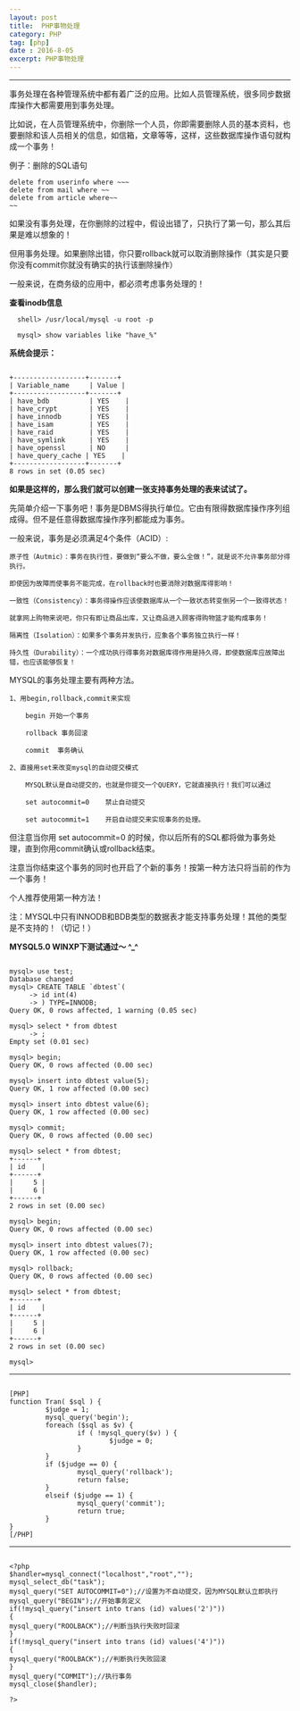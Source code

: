 ```yaml
---
layout: post
title:  PHP事物处理
category: PHP
tag: [php]
date : 2016-8-05
excerpt: PHP事物处理
---
```


******


<!-- more -->

事务处理在各种管理系统中都有着广泛的应用。比如人员管理系统，很多同步数据库操作大都需要用到事务处理。

比如说，在人员管理系统中，你删除一个人员，你即需要删除人员的基本资料，也要删除和该人员相关的信息，如信箱，文章等等，这样，这些数据库操作语句就构成一个事务！

例子：删除的SQL语句

	delete from userinfo where ~~~
	delete from mail where ~~
	delete from article where~~
	~~

如果没有事务处理，在你删除的过程中，假设出错了，只执行了第一句，那么其后果是难以想象的！

但用事务处理。如果删除出错，你只要rollback就可以取消删除操作（其实是只要你没有commit你就没有确实的执行该删除操作）

一般来说，在商务级的应用中，都必须考虑事务处理的！



**查看inodb信息**

      shell> /usr/local/mysql -u root -p

      mysql> show variables like "have_%"

**系统会提示：**

```

+------------------+-------+
| Variable_name     | Value |
+------------------+-------+
| have_bdb          | YES    |
| have_crypt        | YES    |
| have_innodb       | YES    |
| have_isam         | YES    |
| have_raid         | YES    |
| have_symlink      | YES    |
| have_openssl      | NO     |
| have_query_cache | YES    |
+------------------+-------+
8 rows in set (0.05 sec)

```

**如果是这样的，那么我们就可以创建一张支持事务处理的表来试试了。**

先简单介绍一下事务吧！事务是DBMS得执行单位。它由有限得数据库操作序列组成得。但不是任意得数据库操作序列都能成为事务。

一般来说，事务是必须满足4个条件（ACID）:

    原子性（Autmic）：事务在执行性，要做到“要么不做，要么全做！”，就是说不允许事务部分得执行。

    即使因为故障而使事务不能完成，在rollback时也要消除对数据库得影响！

    一致性（Consistency）：事务得操作应该使数据库从一个一致状态转变倒另一个一致得状态！

    就拿网上购物来说吧，你只有即让商品出库，又让商品进入顾客得购物篮才能构成事务！ 

    隔离性（Isolation）：如果多个事务并发执行，应象各个事务独立执行一样！

    持久性（Durability）：一个成功执行得事务对数据库得作用是持久得，即使数据库应故障出错，也应该能够恢复！
   
MYSQL的事务处理主要有两种方法。

	1、用begin,rollback,commit来实现

    	begin 开始一个事务

        rollback 事务回滚

        commit  事务确认

    2、直接用set来改变mysql的自动提交模式

    	MYSQL默认是自动提交的，也就是你提交一个QUERY，它就直接执行！我们可以通过

    	set autocommit=0	禁止自动提交

    	set autocommit=1 	开启自动提交来实现事务的处理。

但注意当你用 set autocommit=0 的时候，你以后所有的SQL都将做为事务处理，直到你用commit确认或rollback结束。

注意当你结束这个事务的同时也开启了个新的事务！按第一种方法只将当前的作为一个事务！

个人推荐使用第一种方法！

注：MYSQL中只有INNODB和BDB类型的数据表才能支持事务处理！其他的类型是不支持的！（切记！）

**MYSQL5.0 WINXP下测试通过～   ^_^**

```

mysql> use test;
Database changed
mysql> CREATE TABLE `dbtest`(
     -> id int(4)
     -> ) TYPE=INNODB;
Query OK, 0 rows affected, 1 warning (0.05 sec)

mysql> select * from dbtest
     -> ;
Empty set (0.01 sec)

mysql> begin;
Query OK, 0 rows affected (0.00 sec)

mysql> insert into dbtest value(5);
Query OK, 1 row affected (0.00 sec)

mysql> insert into dbtest value(6);
Query OK, 1 row affected (0.00 sec)

mysql> commit;
Query OK, 0 rows affected (0.00 sec)

mysql> select * from dbtest;
+------+
| id    |
+------+
|     5 |
|     6 |
+------+
2 rows in set (0.00 sec)

mysql> begin;
Query OK, 0 rows affected (0.00 sec)

mysql> insert into dbtest values(7);
Query OK, 1 row affected (0.00 sec)

mysql> rollback;
Query OK, 0 rows affected (0.00 sec)

mysql> select * from dbtest;
+------+
| id    |
+------+
|     5 |
|     6 |
+------+
2 rows in set (0.00 sec)

mysql>

```

<hr />

```

[PHP]
function Tran( $sql ) {
         $judge = 1;
         mysql_query('begin');
         foreach ($sql as $v) {
                 if ( !mysql_query($v) ) {
                         $judge = 0;
                 }
         }
         if ($judge == 0) {
                 mysql_query('rollback');
                 return false;
         }
         elseif ($judge == 1) {
                 mysql_query('commit');
                 return true;
         }
}
[/PHP]

```

<hr />

```

<?php
$handler=mysql_connect("localhost","root","");
mysql_select_db("task");
mysql_query("SET AUTOCOMMIT=0");//设置为不自动提交，因为MYSQL默认立即执行
mysql_query("BEGIN");//开始事务定义
if(!mysql_query("insert into trans (id) values('2')"))
{
mysql_query("ROOLBACK");//判断当执行失败时回滚
}
if(!mysql_query("insert into trans (id) values('4')"))
{
mysql_query("ROOLBACK");//判断执行失败回滚
}
mysql_query("COMMIT");//执行事务
mysql_close($handler);

?>

```